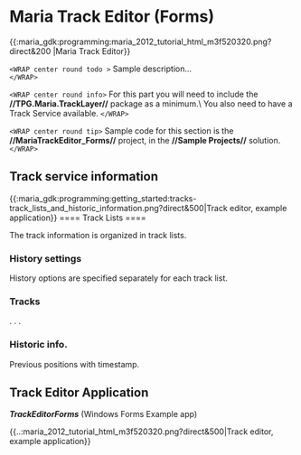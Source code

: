 # Maria Track Editor (Forms)

{{:maria_gdk:programming:maria_2012_tutorial_html_m3f520320.png?direct&200 |Maria Track Editor}}

`<WRAP center round todo >`
Sample description...  
`</WRAP>`

`<WRAP center round info>`
For this part you will need to include the **//TPG.Maria.TrackLayer//** package  as a minimum.\\ 
You also need to have a Track Service available.
`</WRAP>`

`<WRAP center round tip>`
Sample code for this section is the **//MariaTrackEditor_Forms//** project, in the **//Sample Projects//** solution. 
`</WRAP>`

##  Track service information


{{:maria_gdk:programming:getting_started:tracks-track_lists_and_historic_information.png?direct&500|Track editor, example application}}
 ====  Track Lists ====

The track information is organized in track lists.

###  History settings

History options are specified separately for each track list.

###  Tracks

. . .

###  Historic info.

Previous positions with timestamp.

##  Track Editor Application

***TrackEditorForms*** (Windows Forms Example app)

{{..:maria_2012_tutorial_html_m3f520320.png?direct&500|Track editor, example application}}
